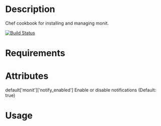 Description
===========

Chef cookbook for installing and managing monit.

[![Build Status](https://secure.travis-ci.org/rtd/chef-monit.png)](http://travis-ci.org/rtd/chef-monit)

Requirements
============

Attributes
==========

default['monit']['notify_enabled'] Enable or disable notifications (Default: true)

Usage
=====

